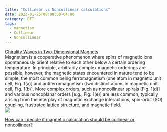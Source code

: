 ```yaml
---
title: "Collinear vs Noncollinear calculations"
date: 2023-01-25T08:08:50-04:00
category: DFT
tags:
  - magnetism
  - Collinear
  - Noncollinear
---
```





[Chirality Waves in Two-Dimensional Magnets](https://doi.org/10.1103/PhysRevLett.108.096403)  
Magnetism is a cooperative phenomenon where spins of magnetic ions spontaneously orient relative to each other below a certain ordering temperature. In principle, arbitrarily complex magnetic orderings are possible; however, the magnetic states encountered in nature tend to be simple, the most common being ferromagnetism (one atom in magnetic unit cell, Fig. 1(a)] and antiferromagnetism (two distinct atoms in magnetic unit cell, Fig. 1(b)]. More complex orders, such as noncollinear spirals [Fig. 1(d)] and various noncoplanar orders [e.g., Fig. 1(e)] are less common, typically arising from the interplay of magnetic exchange interactions, spin-orbit (SO) coupling, frustrated lattice structure, and magnetic field.  
<img src="https://journals.aps.org/prl/article/10.1103/PhysRevLett.108.096403/figures/1/medium">



[How can I decide if magnetic calculation should be collinear or noncollinear?](https://www.researchgate.net/post/How-can-I-decide-if-magnetic-calculation-should-be-collinear-or-noncollinear-from-DFT-using-VASP-or-any-other-code)


